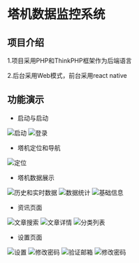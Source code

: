 # 塔机数据监控系统
## 项目介绍
1.项目采用PHP和ThinkPHP框架作为后端语言

2.后台采用Web模式，前台采用react native

## 功能演示
- 启动与启动

![启动](/Images/demo/1.gif)
![登录](/Images/demo/2.gif)

- 塔机定位和导航

![定位](/Images/demo/3.gif)

- 塔机数据展示

![历史和实时数据](/Images/demo/4.gif)
![数据统计](/Images/demo/5.gif)
![基础信息](/Images/demo/6.gif)

- 资讯页面

![文章搜索](/Images/demo/7.gif)
![文章详情](/Images/demo/8.gif)
![分类列表](/Images/demo/9.gif)

- 设置页面

![设置](/Images/demo/10.gif)
![修改密码](/Images/demo/11.gif)
![验证邮箱](/Images/demo/12.gif)
![修改密码](/Images/demo/13.gif)
